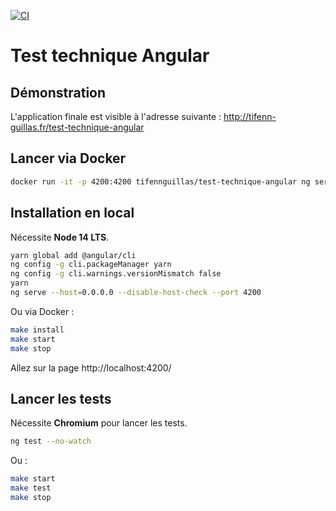 [![CI](https://github.com/tifenn-guillas/test-technique-angular/actions/workflows/main.yml/badge.svg)](https://github.com/tifenn-guillas/test-technique-angular/actions/workflows/main.yml)

# Test technique Angular

## Démonstration
L'application finale est visible à l'adresse suivante : http://tifenn-guillas.fr/test-technique-angular

## Lancer via Docker
```bash
docker run -it -p 4200:4200 tifennguillas/test-technique-angular ng serve --host=0.0.0.0 --disable-host-check --port 4200
```

## Installation en local
Nécessite **Node 14 LTS**.

```bash
yarn global add @angular/cli
ng config -g cli.packageManager yarn
ng config -g cli.warnings.versionMismatch false
yarn
ng serve --host=0.0.0.0 --disable-host-check --port 4200
```

Ou via Docker :
```bash
make install
make start
make stop
```

Allez sur la page http://localhost:4200/

## Lancer les tests
Nécessite **Chromium** pour lancer les tests.

```bash
ng test --no-watch
```

Ou :
```bash
make start
make test
make stop
```